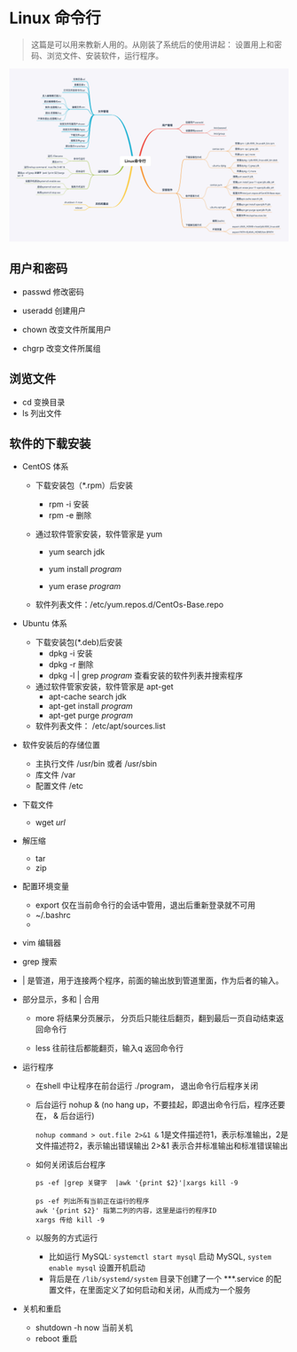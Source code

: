 # Linux 命令行

> 这篇是可以用来教新人用的。从刚装了系统后的使用讲起： 设置用上和密码、浏览文件、安装软件，运行程序。

![img](../resource/linux_basic_cmd.jpg)

## 用户和密码

- passwd 修改密码
- useradd 创建用户

- chown 改变文件所属用户

- chgrp 改变文件所属组

## 浏览文件

- cd 变换目录
- ls 列出文件

## 软件的下载安装

- CentOS 体系
  - 下载安装包（*.rpm）后安装

    - rpm -i 安装
    - rpm -e 删除

  - 通过软件管家安装，软件管家是 yum

    - yum search jdk

    - yum install *program*
    - yum erase *program*

  - 软件列表文件：/etc/yum.repos.d/CentOs-Base.repo

- Ubuntu 体系
  - 下载安装包(*.deb)后安装
    - dpkg -i 安装
    - dpkg -r 删除
    - dpkg -l  | grep *program*  查看安装的软件列表并搜索程序
  - 通过软件管家安装，软件管家是 apt-get
    - apt-cache search jdk
    - apt-get install *program*
    - apt-get purge *program*
  - 软件列表文件： /etc/apt/sources.list

- 软件安装后的存储位置
  - 主执行文件 /usr/bin 或者 /usr/sbin
  - 库文件 /var
  - 配置文件 /etc

- 下载文件
  - wget *url*
- 解压缩
  - tar
  - zip
- 配置环境变量
  - export 仅在当前命令行的会话中管用，退出后重新登录就不可用
  - ~/.bashrc
  - 
- vim 编辑器
- grep 搜索
- | 是管道，用于连接两个程序，前面的输出放到管道里面，作为后者的输入。

- 部分显示，多和 | 合用

  - more 将结果分页展示， 分页后只能往后翻页，翻到最后一页自动结束返回命令行

  - less 往前往后都能翻页，输入q 返回命令行

- 运行程序

  - 在shell 中让程序在前台运行 ./program， 退出命令行后程序关闭

  - 后台运行 nohup  & (no hang up，不要挂起，即退出命令行后，程序还要在， & 后台运行)

    `nohup command > out.file 2>&1 &` 1是文件描述符1，表示标准输出，2是文件描述符2，表示输出错误输出 2>&1 表示合并标准输出和标准错误输出

  - 如何关闭该后台程序

    ```
    ps -ef |grep 关键字  |awk '{print $2}'|xargs kill -9
    
    ps -ef 列出所有当前正在运行的程序
    awk '{print $2}' 指第二列的内容，这里是运行的程序ID
    xargs 传给 kill -9
    ```

  - 以服务的方式运行
    - 比如运行 MySQL: `systemctl start mysql` 启动 MySQL, `system enable mysql` 设置开机启动
    - 背后是在 `/lib/systemd/system` 目录下创建了一个 ***.service 的配置文件，在里面定义了如何启动和关闭，从而成为一个服务

- 关机和重启

  - shutdown -h now 当前关机
  - reboot 重启





